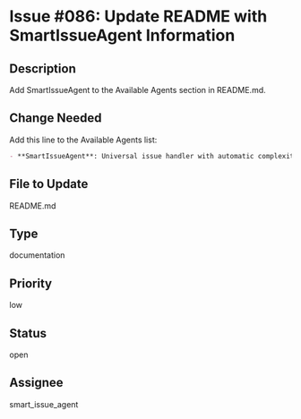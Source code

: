 # Issue #086: Update README with SmartIssueAgent Information

## Description
Add SmartIssueAgent to the Available Agents section in README.md.

## Change Needed
Add this line to the Available Agents list:
```markdown
- **SmartIssueAgent**: Universal issue handler with automatic complexity detection
```

## File to Update
README.md

## Type
documentation

## Priority
low

## Status
open

## Assignee
smart_issue_agent
